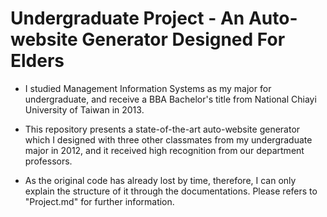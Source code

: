 # Undergraduate Project - An Auto-website Generator Designed For Elders

* I studied Management Information Systems as my major for undergraduate, and receive a BBA Bachelor's title from National Chiayi University of Taiwan in 2013.

* This repository presents a state-of-the-art auto-website generator which I designed with three other classmates from my undergraduate major in 2012, and it received high recognition from our department professors.

* As the original code has already lost by time, therefore, I can only explain the structure of it through the documentations. Please refers to "Project.md" for further information.

 
